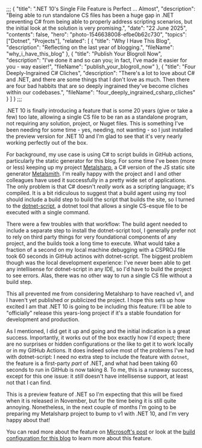 ;;;
{
	"title": ".NET 10's Single File Feature is Perfect ... Almost",
	"description": "Being able to run standalone CS files has been a huge gap in .NET preventing C# from being able to properly address scripting scenarios, but the initial look at the solution is very promising.",
	"date": "22 June 2025",
	"contents": false,
	"hero": "photo-1546638008-efbe0b62c730",
    "topics": ["Dotnet", "Projects"],
    "related": [
		{ "title": "Why I Have This Blog", "description": "Reflecting on the last year of blogging.", "fileName": "why_i_have_this_blog" },
		{ "title": "Publish Your Blogroll Now", "description": "I've done it and so can you; in fact, I've made it easier for you - way easier!", "fileName": "publish_your_blogroll_now" },
		{ "title": "Four Deeply-Ingrained C# Cliches", "description": "There's a lot to love about C# and .NET, and there are some things that I don't love as much. Then there are four bad habbits that are so deeply ingrained they've become cliches within our codebases.", "fileName": "four_deeply_ingrained_csharp_cliches" }
    ]
}
;;;

.NET 10 is finally introducing a feature that is some 20 years (give or take a few) too late, allowing a single CS file to be ran as a standalone program, not requiring any solution, project, or Nuget files. This is something I've been needing for some time - yes, needing, not wanting - so I just installed the preview version for .NET 10 and I'm glad to see that it's very nearly working perfectly out of the box.

For background, my use case is using C# to script builds in GitHub actions, particularly the static generator for this blog. For some time I've been (more or less) keeping up my project [Metalsharp](https://github.com/IanWold/metalsharp), a C# version of the JS static site generator [Metalsmith](https://metalsmith.io/). I'm really happy with the project and I and other colleagues have used it successfully in a pretty wide set of applications. The only problem is that C# doesn't _really_ work as a scripting language; it's compiled. It is a bit ridiculous to suggest that a build agent using my tool should include a build step to build the script that builds the site, so I turned to the [dotnet-script](https://github.com/dotnet-script/dotnet-script), a dotnet tool that allows a single CS-esque file to be executed with a single command.

There were a few troubles with that workflow: The build agent needed to include a separate step to install the dotnet-script tool, I generally prefer not to rely on third party things for very foundational components of any project, and the builds took a long time to execute. What would take a fraction of a second on my local machine debugging with a CSPROJ file took 60 seconds in GitHub actinos with dotnet-script. The biggest problem though was the local development experience: I've never been able to get any intellisense for dotnet-script in any IDE, so I'd have to build the project to see errors. Alas, there was no other way to run a single CS file without a build step.

This all prevented me from considering Metalsharp to have reached v1, and I haven't yet published or publicized the project. I hope this sets up how excited I am that .NET 10 is going to be including this feature: I'll be able to "officially" release this years-long project if it's a stable foundation for development and production.

As I mentioned, I did get it up and going and the initial indication is a great success. Importantly, it works out of the box exactly how I'd expect; there are no surprises or hidden configurations or the like to get it to work locally or in my GitHub Actions. It does indeed solve most of the problems I've had with dotnet-script: I need no extra step to include the feature with `dotnet`, the feature is a first-party _part_ of .NET, and what had been taking 60 seconds to run in GitHub is now taking 8. To me, this is a runaway success, except for this one issue: it _still_ doesn't have intellisense support, at least not that I can find.

This is a preview feature of .NET so I'm expecting that this will be fixed when it is released in November, but for the time being it is still quite annoying. Nonetheless, in the next couple of months I'm going to be preparing my Metalsharp project to bump to v1 with .NET 10, and I'm very happy about that!

You can read more about the feature on [Microsoft's post](https://devblogs.microsoft.com/dotnet/announcing-dotnet-run-app/) or look at the [build configuration for this blog](https://github.com/IanWold/ianwold.github.io/blob/master/.github/workflows/build.yml) to learn more about this feature.
